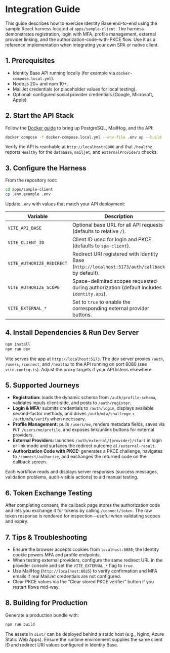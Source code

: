 # Integration Guide

This guide describes how to exercise Identity Base end-to-end using the sample React harness located at `apps/sample-client`. The harness demonstrates registration, login with MFA, profile management, external provider linking, and the authorization-code-with-PKCE flow. Use it as a reference implementation when integrating your own SPA or native client.

## 1. Prerequisites
- Identity Base API running locally (for example via `docker-compose.local.yml`).
- Node.js 20+ and npm 10+.
- MailJet credentials (or placeholder values for local testing).
- Optional: configured social provider credentials (Google, Microsoft, Apple).

## 2. Start the API Stack
Follow the [Docker guide](./docker.md) to bring up PostgreSQL, MailHog, and the API:

```bash
docker compose -f docker-compose.local.yml --env-file .env up --build
```

Verify the API is reachable at `http://localhost:8080` and that `/healthz` reports `Healthy` for the `database`, `mailjet`, and `externalProviders` checks.

## 3. Configure the Harness
From the repository root:

```bash
cd apps/sample-client
cp .env.example .env
```

Update `.env` with values that match your API deployment:

| Variable | Description |
| --- | --- |
| `VITE_API_BASE` | Optional base URL for all API requests (defaults to relative `/`). |
| `VITE_CLIENT_ID` | Client ID used for login and PKCE (defaults to `spa-client`). |
| `VITE_AUTHORIZE_REDIRECT` | Redirect URI registered with Identity Base (`http://localhost:5173/auth/callback` by default). |
| `VITE_AUTHORIZE_SCOPE` | Space-delimited scopes requested during authorization (default includes `identity.api`). |
| `VITE_EXTERNAL_*` | Set to `true` to enable the corresponding external provider buttons. |

## 4. Install Dependencies & Run Dev Server

```bash
npm install
npm run dev
```

Vite serves the app at `http://localhost:5173`. The dev server proxies `/auth`, `/users`, `/connect`, and `/healthz` to the API running on port 8080 (see `vite.config.ts`). Adjust the proxy targets if your API listens elsewhere.

## 5. Supported Journeys
- **Registration:** loads the dynamic schema from `/auth/profile-schema`, validates inputs client-side, and posts to `/auth/register`.
- **Login & MFA:** submits credentials to `/auth/login`, displays available second-factor methods, and drives `/auth/mfa/challenge` + `/auth/mfa/verify` when necessary.
- **Profile Management:** pulls `/users/me`, renders metadata fields, saves via `PUT /users/me/profile`, and exposes link/unlink buttons for external providers.
- **External Providers:** launches `/auth/external/{provider}/start` in login or link mode and surfaces the redirect outcome at `/external-result`.
- **Authorization Code with PKCE:** generates a PKCE challenge, navigates to `/connect/authorize`, and exchanges the returned code on the callback screen.

Each workflow reads and displays server responses (success messages, validation problems, audit-visible actions) to aid manual testing.

## 6. Token Exchange Testing
After completing consent, the callback page stores the authorization code and lets you exchange it for tokens by calling `/connect/token`. The raw token response is rendered for inspection—useful when validating scopes and expiry.

## 7. Tips & Troubleshooting
- Ensure the browser accepts cookies from `localhost:8080`; the Identity cookie powers MFA and profile endpoints.
- When testing external providers, configure the same redirect URL in the provider console and set the `VITE_EXTERNAL_*` flag to `true`.
- Use MailHog (`http://localhost:8025`) to verify confirmation and MFA emails if real MailJet credentials are not configured.
- Clear PKCE values via the “Clear stored PKCE verifier” button if you restart flows mid-way.

## 8. Building for Production
Generate a production bundle with:

```bash
npm run build
```

The assets in `dist/` can be deployed behind a static host (e.g., Nginx, Azure Static Web Apps). Ensure the runtime environment supplies the same client ID and redirect URI values configured in Identity Base.
